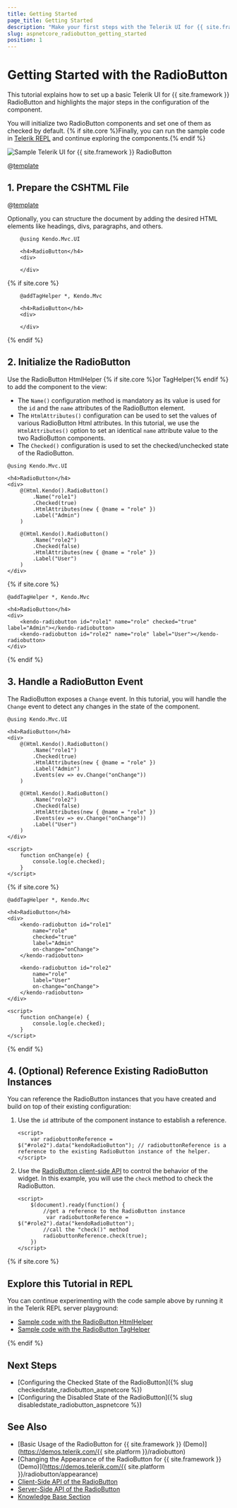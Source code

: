 ```yaml
---
title: Getting Started
page_title: Getting Started
description: "Make your first steps with the Telerik UI for {{ site.framework }} RadioButton component by following a complete step-by-step tutorial."
slug: aspnetcore_radiobutton_getting_started
position: 1
---
```


# Getting Started with the RadioButton

This tutorial explains how to set up a basic Telerik UI for {{ site.framework }} RadioButton and highlights the major steps in the configuration of the component.

You will initialize two RadioButton components and set one of them as checked by default. {% if site.core %}Finally, you can run the sample code in [Telerik REPL](https://netcorerepl.telerik.com/) and continue exploring the components.{% endif %}

 ![Sample Telerik UI for {{ site.framework }} RadioButton](./images/radiobutton-getting-started.png)

@[template](/_contentTemplates/core/getting-started-prerequisites.md#repl-component-gs-prerequisites)

## 1. Prepare the CSHTML File

@[template](/_contentTemplates/core/getting-started-directives.md#gs-adding-directives)

Optionally, you can structure the document by adding the desired HTML elements like headings, divs, paragraphs, and others.

```HtmlHelper
    @using Kendo.Mvc.UI

    <h4>RadioButton</h4>
    <div>

    </div>
```
{% if site.core %}
```TagHelper
    @addTagHelper *, Kendo.Mvc

    <h4>RadioButton</h4>
    <div>

    </div>
```
{% endif %}

## 2. Initialize the RadioButton

Use the RadioButton HtmlHelper {% if site.core %}or TagHelper{% endif %} to add the component to the view:

* The `Name()` configuration method is mandatory as its value is used for the `id` and the `name` attributes of the RadioButton element.
* The `HtmlAttributes()` configuration can be used to set the values of various RadioButton Html attributes. In this tutorial, we use the `HtmlAttributes()` option to set an identical `name` attribute value to the two RadioButton components.  
* The `Checked()` configuration is used to set the checked/unchecked state of the RadioButton.

```HtmlHelper
@using Kendo.Mvc.UI

<h4>RadioButton</h4>
<div>
    @(Html.Kendo().RadioButton()
        .Name("role1")
        .Checked(true)
        .HtmlAttributes(new { @name = "role" })
        .Label("Admin")
    )

    @(Html.Kendo().RadioButton()
        .Name("role2")
        .Checked(false)
        .HtmlAttributes(new { @name = "role" })
        .Label("User")
    )
</div>

```
{% if site.core %}
```TagHelper
@addTagHelper *, Kendo.Mvc

<h4>RadioButton</h4>
<div>
    <kendo-radiobutton id="role1" name="role" checked="true" label="Admin"></kendo-radiobutton>
    <kendo-radiobutton id="role2" name="role" label="User"></kendo-radiobutton>
</div>

```
{% endif %}

## 3. Handle a RadioButton Event

The RadioButton exposes a `Change` event. In this tutorial, you will handle the `Change` event to detect any changes in the state of the component.

```HtmlHelper
@using Kendo.Mvc.UI

<h4>RadioButton</h4>
<div>
    @(Html.Kendo().RadioButton()
        .Name("role1")
        .Checked(true)
        .HtmlAttributes(new { @name = "role" })
        .Label("Admin")
        .Events(ev => ev.Change("onChange"))
    )

    @(Html.Kendo().RadioButton()
        .Name("role2")
        .Checked(false)
        .HtmlAttributes(new { @name = "role" })
        .Events(ev => ev.Change("onChange"))
        .Label("User")
    )
</div>

<script>
    function onChange(e) {
        console.log(e.checked);
    }
</script>

```
{% if site.core %}
```TagHelper
@addTagHelper *, Kendo.Mvc

<h4>RadioButton</h4>
<div>
    <kendo-radiobutton id="role1" 
        name="role" 
        checked="true" 
        label="Admin"
        on-change="onChange">
    </kendo-radiobutton>

    <kendo-radiobutton id="role2" 
        name="role" 
        label="User" 
        on-change="onChange">
    </kendo-radiobutton>
</div>

<script>
    function onChange(e) {
        console.log(e.checked);
    }
</script>

```
{% endif %}

## 4. (Optional) Reference Existing RadioButton Instances

You can reference the RadioButton instances that you have created and build on top of their existing configuration:

1. Use the `id` attribute of the component instance to establish a reference.

    ```JS script
    <script>
        var radiobuttonReference = $("#role2").data("kendoRadioButton"); // radiobuttonReference is a reference to the existing RadioButton instance of the helper.
    </script>
    ```

1. Use the [RadioButton client-side API](https://docs.telerik.com/kendo-ui/api/javascript/ui/radiobutton#methods) to control the behavior of the widget. In this example, you will use the `check` method to check the RadioButton.

    ```JS script
    <script>
        $(document).ready(function() {
            //get a reference to the RadioButton instance
             var radiobuttonReference = $("#role2").data("kendoRadioButton");
            //call the "check()" method
            radiobuttonReference.check(true);
        })
    </script>
    ```

{% if site.core %}
## Explore this Tutorial in REPL

You can continue experimenting with the code sample above by running it in the Telerik REPL server playground:

* [Sample code with the RadioButton HtmlHelper](https://netcorerepl.telerik.com/wRkUuzYj31oSE74d56)
* [Sample code with the RadioButton TagHelper](https://netcorerepl.telerik.com/cRkAuTkj388hsXaE27)

{% endif %}

## Next Steps

* [Configuring the Checked State of the RadioButton]({% slug checkedstate_radiobutton_aspnetcore %})
* [Configuring the Disabled State of the RadioButton]({% slug disabledstate_radiobutton_aspnetcore %})

## See Also

* [Basic Usage of the RadioButton for {{ site.framework }} (Demo)](https://demos.telerik.com/{{ site.platform }}/radiobutton)
* [Changing the Appearance of the RadioButton for {{ site.framework }} (Demo)](https://demos.telerik.com/{{ site.platform }}/radiobutton/appearance)
* [Client-Side API of the RadioButton](https://docs.telerik.com/kendo-ui/api/javascript/ui/radiobutton)
* [Server-Side API of the RadioButton](/api/radiobutton)
* [Knowledge Base Section](/knowledge-base)

